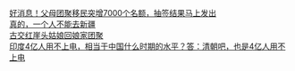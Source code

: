   
[好消息！父母团聚移民突增7000个名额，抽签结果马上发出](http://www.dianyue.me/archives/968/z99vx5e32vfrf4fh/)  
[真的，一个人不能去新疆](http://www.dianyue.me/archives/208/2gqpt4udyqj0urt9/)  
[古交红崖头姑娘回娘家团聚](http://www.dianyue.me/archives/228/kgjxvo6s99l25nov/)  
[印度4亿人用不上电，相当于中国什么时期的水平？答：清朝吧，也是4亿人用不上电](http://www.dianyue.me/archives/157/dav9myg09awddbo2/)